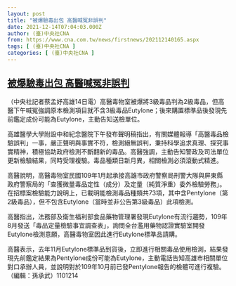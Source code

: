 ```yaml
---
layout: post
title: "被爆驗毒出包 高醫喊冤非誤判"
date: 2021-12-14T07:04:03.000Z
author: (臺)中央社CNA
from: https://www.cna.com.tw/news/firstnews/202112140165.aspx
tags: [ (臺)中央社CNA ]
categories: [ (臺)中央社CNA ]
---
```

<!--1639465443000-->
[被爆驗毒出包 高醫喊冤非誤判](https://www.cna.com.tw/news/firstnews/202112140165.aspx)
------

<div>
<div></div><div><p>（中央社記者蔡孟妤高雄14日電）高醫毒物室被爆將3級毒品判為2級毒品，但高醫下午喊冤強調原本檢測項目就不含3級毒品Eutylone；後來購置標準品後發現先前鑑定成份可能為Eutylone，主動告知送檢單位。</p><p>高雄醫學大學附設中和紀念醫院下午發布聲明稿指出，有關媒體報導「高醫毒品檢驗誤判」一事，嚴正聲明與事實不符，檢測絕無誤判，秉持科學追求真理、探究事實精神，積極協助政府檢測不斷翻新的毒品。高醫強調，主動告知警政及司法單位更新檢驗結果，同時受理複驗。毒品種類日新月異，相關檢測必須滾動式精進。</p><p>高醫說明，高醫毒物室民國109年1月起承接高雄市政府警察局刑警大隊與屏東縣政府警察局的「查獲微量毒品定性（成分）及定量（純質淨重）委外檢驗勞務」。在招標案檢驗能力說明上，已載明能檢測毒品種類共73項，其中含Pentylone（第2級毒品），但不包含Eutylone（當時並非公告第3級毒品）此項檢測。</p><p>高醫指出，法務部及衛生福利部食品藥物管理署發現Eutylone有流行趨勢，109年8月發送「毒品定量檢驗事宜調查表」，詢問全台濫用藥物認證實驗室開發Eutylone檢測意願，高醫毒物室因此進行Eutylone標準品請購。</p><p>高醫表示，去年11月Eutylone標準品到貨後，立即進行相關毒品使用檢測，結果發現先前鑑定結果為Pentylone成份可能為Eutylone，主動電話告知高雄市相關單位對口承辦人員，並說明對於109年10月前已發Pentylone報告的檢體可進行複驗。（編輯：孫承武）1101214</p></div>
</div>
